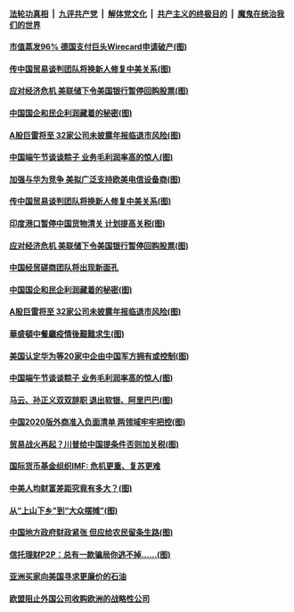 ####  [法轮功真相](../../../../basic/blob/master/README.md?t=06262202) &nbsp;|&nbsp; [九评共产党](../../../../9ping.md/blob/master/README.md?t=06262202) &nbsp;|&nbsp; [解体党文化](../../../../jtdwh.md/blob/master/README.md?t=06262202)  &nbsp;|&nbsp; [共产主义的终极目的](../../../../gczydzjmd.md/blob/master/README.md?t=06262202) &nbsp;|&nbsp; [魔鬼在统治我们的世界](../../../../mgztzwmdsj.md/blob/master/README.md?t=06262202) 

#### [市值蒸发96% 德国支付巨头Wirecard申请破产(图)](../pages/p5/937805.md?t=06262202) 

#### [传中国贸易谈判团队将换新人修复中美关系(图)](../pages/p5/937793.md?t=06262202) 

#### [应对经济危机 美联储下令美国银行暂停回购股票(图)](../pages/p5/937760.md?t=06262202) 

#### [中国国企和民企利润藏着的秘密(图)](../pages/p5/937711.md?t=06262202) 

#### [A股巨雷将至 32家公司未披露年报临退市风险(图)](../pages/p5/937727.md?t=06262202) 

#### [中国端午节谈谈粽子 业务毛利润率高的惊人(图)](../pages/p5/937695.md?t=06262202) 

#### [加强与华为竞争 美拟广泛支持欧美电信设备商(图)](../pages/p5/937802.md?t=06262202) 

#### [传中国贸易谈判团队将换新人修复中美关系(图)](../pages/p5/937793.md?t=06262202) 

#### [印度港口暂停中国货物清关 计划提高关税(图)](../pages/p5/937779.md?t=06262202) 

#### [应对经济危机 美联储下令美国银行暂停回购股票(图)](../pages/p5/937760.md?t=06262202) 

#### [中国经贸磋商团队将出现新面孔](../pages/p5/937736.md?t=06262202) 

#### [中国国企和民企利润藏着的秘密(图)](../pages/p5/937711.md?t=06262202) 

#### [A股巨雷将至 32家公司未披露年报临退市风险(图)](../pages/p5/937727.md?t=06262202) 

#### [華盛頓中餐廳疫情後艱難求生(图)](../pages/p5/937726.md?t=06262202) 

#### [美国认定华为等20家中企由中国军方拥有或控制(图)](../pages/p5/937724.md?t=06262202) 

#### [中国端午节谈谈粽子 业务毛利润率高的惊人(图)](../pages/p5/937695.md?t=06262202) 

#### [马云、孙正义双双辞职 退出软银、阿里巴巴(图)](../pages/p5/937690.md?t=06262202) 

#### [中国2020版外商准入负面清单 两领域牢牢把控(图)](../pages/p5/937687.md?t=06262202) 

#### [贸易战火再起？川普给中国提条件否则加关税(图)](../pages/p5/937682.md?t=06262202) 

#### [国际货币基金组织IMF: 危机更重、复苏更难](../pages/p5/937676.md?t=06262202) 

#### [中美人均财富差距究竟有多大？(图)](../pages/p5/937633.md?t=06262202) 

#### [从“上山下乡”到“大众摆摊”(图)](../pages/p5/937620.md?t=06262202) 

#### [中国地方政府财政紧张 但应给农民留条生路(图)](../pages/p5/937593.md?t=06262202) 

#### [信托理财P2P：总有一款骗局你逃不掉……(图)](../pages/p5/937618.md?t=06262202) 

#### [亚洲买家向美国寻求更廉价的石油](../pages/p5/937608.md?t=06262202) 

#### [欧盟阻止外国公司收购欧洲的战略性公司](../pages/p5/937606.md?t=06262202) 

